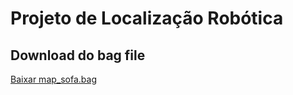 # Projeto de Localização Robótica


## Download do bag file

[Baixar map_sofa.bag](https://drive.google.com/drive/folders/1HAUypUgaWspfFqNC_yoEW-MDaQjawE5k?usp=sharing)


